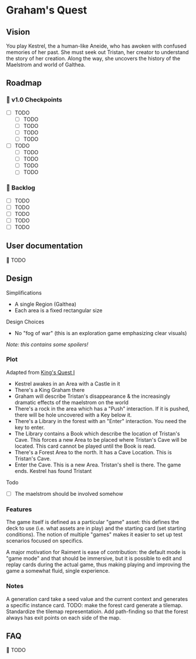 # Graham's Quest

## Vision

You play Kestrel, the a human-like Aneide, who has awoken with confused memories of her past. She must seek out Tristan, her creator to understand the story of her creation. Along the way, she uncovers the history of the Maelstrom and world of Galthea.



## Roadmap

### 🏁 v1.0 Checkpoints

-   [ ] TODO
    -   [ ] TODO
    -   [ ] TODO
    -   [ ] TODO
    -   [ ] TODO
-   [ ] TODO
    -   [ ] TODO
    -   [ ] TODO
    -   [ ] TODO
    -   [ ] TODO

### 🎄 Backlog

-   [ ] TODO
-   [ ] TODO
-   [ ] TODO
-   [ ] TODO
-   [ ] TODO

## User documentation

🚧 TODO

## Design

Simplifications

-   A single Region (Galthea)
-   Each area is a fixed rectangular size

Design Choices

-   No "fog of war" (this is an exploration game emphasizing clear visuals)


_Note: this contains some spoilers!_

### Plot

Adapted from [King's Quest I](http://gamerwalkthroughs.com/kings-quest-1/)

-   Kestrel awakes in an Area with a Castle in it
-   There's a King Graham there
-   Graham will describe Tristan's disappearance & the increasingly dramatic effects of the maelstrom on the world
-   There's a rock in the area which has a "Push" interaction. If it is pushed, there will be hole uncovered with a Key below it.
-   There's a Library in the forest with an "Enter" interaction. You need the key to enter.
-   The Library contains a Book which describe the location of Tristan's Cave. This forces a new Area to be placed where Tristan's Cave will be located. This card cannot be played until the Book is read.
-   There's a Forest Area to the north. It has a Cave Location. This is Tristan's Cave.
-   Enter the Cave. This is a new Area. Tristan's shell is there. The game ends. Kestrel has found Tristant

Todo

-   [ ] The maelstrom should be involved somehow

### Features

The game itself is defined as a particular "game" asset: this defines the deck to use (i.e. what assets are in play) and the starting card (set starting conditions). The notion of multiple "games" makes it easier to set up test scenarios focused on specifics.

A major motivation for Raiment is ease of contribution: the default mode is "game mode" and that should be immersive, but it is possible to edit and replay cards during the actual game, thus making playing and improving the game a somewhat fluid, single experience.

### Notes

A generation card take a seed value and the current context and generates a specific instance card. TODO: make the forest card generate a tilemap. Standardize the tilemap representatioin. Add path-finding so that the forest always has exit points on each side of the map.

## FAQ

🚧 TODO
